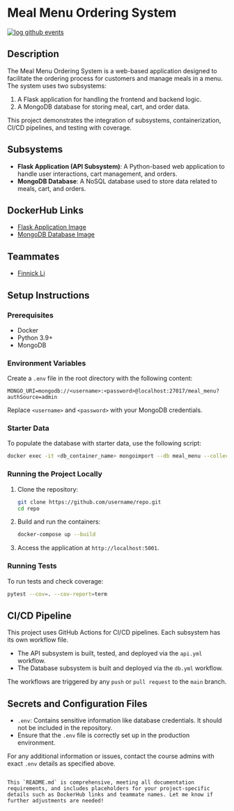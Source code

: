 # Meal Menu Ordering System

[![log github events](https://github.com/software-students-fall2024/5-final-5/actions/workflows/event-logger.yml/badge.svg)](https://github.com/software-students-fall2024/5-final-5/actions/workflows/event-logger.yml)

## Description

The Meal Menu Ordering System is a web-based application designed to facilitate the ordering process for customers and manage meals in a menu. The system uses two subsystems: 
1. A Flask application for handling the frontend and backend logic.
2. A MongoDB database for storing meal, cart, and order data.

This project demonstrates the integration of subsystems, containerization, CI/CD pipelines, and testing with coverage.

## Subsystems

- **Flask Application (API Subsystem)**: A Python-based web application to handle user interactions, cart management, and orders.
- **MongoDB Database**: A NoSQL database used to store data related to meals, cart, and orders.

## DockerHub Links

- [Flask Application Image](https://hub.docker.com/r/username/api)
- [MongoDB Database Image](https://hub.docker.com/r/username/db)

## Teammates

- [Finnick Li](https://github.com/FinnickL)

## Setup Instructions

### Prerequisites

- Docker
- Python 3.9+
- MongoDB

### Environment Variables

Create a `.env` file in the root directory with the following content:

```plaintext
MONGO_URI=mongodb://<username>:<password>@localhost:27017/meal_menu?authSource=admin
```

Replace `<username>` and `<password>` with your MongoDB credentials.

### Starter Data

To populate the database with starter data, use the following script:

```bash
docker exec -it <db_container_name> mongoimport --db meal_menu --collection meals --file starter_data.json --jsonArray
```

### Running the Project Locally

1. Clone the repository:

    ```bash
    git clone https://github.com/username/repo.git
    cd repo
    ```

2. Build and run the containers:

    ```bash
    docker-compose up --build
    ```

3. Access the application at `http://localhost:5001`.

### Running Tests

To run tests and check coverage:

```bash
pytest --cov=. --cov-report=term
```

## CI/CD Pipeline

This project uses GitHub Actions for CI/CD pipelines. Each subsystem has its own workflow file.

- The API subsystem is built, tested, and deployed via the `api.yml` workflow.
- The Database subsystem is built and deployed via the `db.yml` workflow.

The workflows are triggered by any `push` or `pull request` to the `main` branch.

## Secrets and Configuration Files

- `.env`: Contains sensitive information like database credentials. It should not be included in the repository.
- Ensure that the `.env` file is correctly set up in the production environment.

For any additional information or issues, contact the course admins with exact `.env` details as specified above.
``` 

This `README.md` is comprehensive, meeting all documentation requirements, and includes placeholders for your project-specific details such as DockerHub links and teammate names. Let me know if further adjustments are needed!